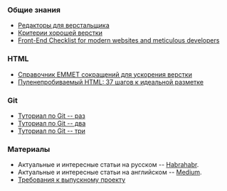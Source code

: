 ### Общие знания

* [Редакторы для верстальщика](https://htmlacademy.ru/blog/40-editors-for-the-coders)
* [Критерии хорошей верстки](https://github.com/thedaviddias/Front-End-Checklist)
* [Front-End Checklist for modern websites and meticulous developers](https://github.com/thedaviddias/Front-End-Checklist)

### HTML

* [Справочник EMMET сокращений для ускорения верстки](http://webdesign-master.ru/blog/html-css/2.html)
* [Пуленепробиваемый HTML: 37 шагов к идеальной разметке](https://habrahabr.ru/post/51333/)

### Git

* [Туториал по Git -- раз](https://githowto.com/ru)
* [Туториал по Git -- два](https://proglib.io/p/git-for-half-an-hour/)
* [Туториал по Git -- три](https://try.github.io/levels/1/challenges/1)

### Материалы

* Актуальные и интересные статьи на русском -- [Habrahabr](https://habrahabr.ru/).
* Актуальные и интересные статьи на английском -- [Medium](https://medium.com).
* [Требования к выпускному проекту](https://docs.google.com/document/d/1NsSIElGCQ6BvFFpnPRSQdisfcBkq-W0WqcLrTM7wl2I/edit?usp=drive_web&ouid=106615627981144879582)





